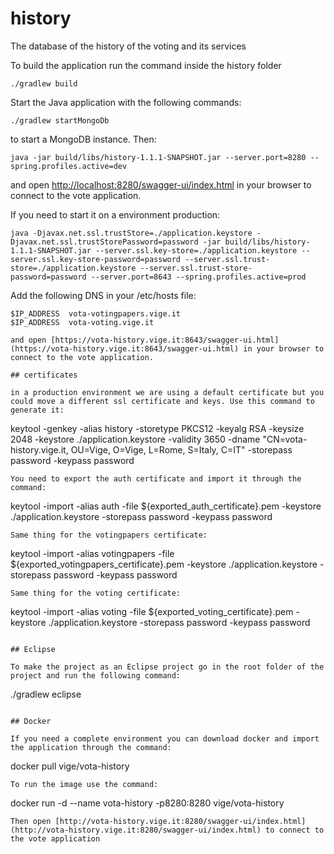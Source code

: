 # history
The database of the history of the voting and its services

To build the application run the command inside the history folder
```
./gradlew build
```
Start the Java application with the following commands:
```
./gradlew startMongoDb
```
to start a MongoDB instance. Then:
```
java -jar build/libs/history-1.1.1-SNAPSHOT.jar --server.port=8280 --spring.profiles.active=dev
```
and open [http://localhost:8280/swagger-ui/index.html](http://localhost:8280/swagger-ui/index.html) in your browser to connect to the vote application.

If you need to start it on a environment production:
```
java -Djavax.net.ssl.trustStore=./application.keystore -Djavax.net.ssl.trustStorePassword=password -jar build/libs/history-1.1.1-SNAPSHOT.jar --server.ssl.key-store=./application.keystore --server.ssl.key-store-password=password --server.ssl.trust-store=./application.keystore --server.ssl.trust-store-password=password --server.port=8643 --spring.profiles.active=prod
```

Add the following DNS in your /etc/hosts file:
```
$IP_ADDRESS  vota-votingpapers.vige.it
$IP_ADDRESS  vota-voting.vige.it

and open [https://vota-history.vige.it:8643/swagger-ui.html](https://vota-history.vige.it:8643/swagger-ui.html) in your browser to connect to the vote application.

## certificates

in a production environment we are using a default certificate but you could move a different ssl certificate and keys. Use this command to generate it:
```
keytool -genkey -alias history -storetype PKCS12 -keyalg RSA -keysize 2048 -keystore ./application.keystore -validity 3650 -dname "CN=vota-history.vige.it, OU=Vige, O=Vige, L=Rome, S=Italy, C=IT" -storepass password -keypass password
```
You need to export the auth certificate and import it through the command:
```
keytool -import -alias auth -file ${exported_auth_certificate}.pem -keystore ./application.keystore -storepass password -keypass password
```
Same thing for the votingpapers certificate:
```
keytool -import -alias votingpapers -file ${exported_votingpapers_certificate}.pem -keystore ./application.keystore -storepass password -keypass password
```
Same thing for the voting certificate:
```
keytool -import -alias voting -file ${exported_voting_certificate}.pem -keystore ./application.keystore -storepass password -keypass password
```

## Eclipse

To make the project as an Eclipse project go in the root folder of the project and run the following command:
```
./gradlew eclipse
```

## Docker

If you need a complete environment you can download docker and import the application through the command:
```
docker pull vige/vota-history
```
To run the image use the command:
```
docker run -d --name vota-history -p8280:8280 vige/vota-history
```
Then open [http://vota-history.vige.it:8280/swagger-ui/index.html](http://vota-history.vige.it:8280/swagger-ui/index.html) to connect to the vote application
